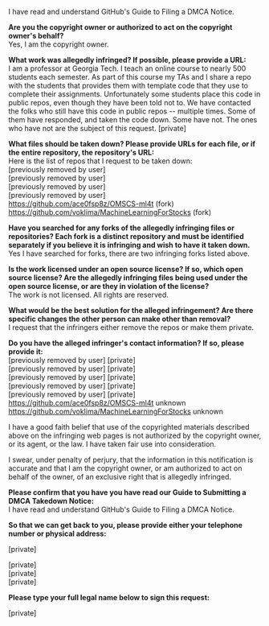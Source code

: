 I have read and understand GitHub's Guide to Filing a DMCA Notice.

**Are you the copyright owner or authorized to act on the copyright owner's behalf?**  
Yes, I am the copyright owner.

**What work was allegedly infringed? If possible, please provide a URL:**  
I am a professor at Georgia Tech. I teach an online course to nearly 500 students each semester. As part of this course my TAs and I share a repo with the students that provides them with template code that they use to complete their assignments. Unfortunately some students place this code in public repos, even though they have been told not to. We have contacted the folks who still have this code in public repos -- multiple times. Some of them have responded, and taken the code down. Some have not. The ones who have not are the subject of this request.
[private]  

**What files should be taken down? Please provide URLs for each file, or if the entire repository, the repository's URL:**  
Here is the list of repos that I request to be taken down:  
[previously removed by user]  
[previously removed by user]  
[previously removed by user]  
[previously removed by user]  
https://github.com/ace0fsp8z/OMSCS-ml4t (fork)  
https://github.com/voklima/MachineLearningForStocks (fork)  

**Have you searched for any forks of the allegedly infringing files or repositories? Each fork is a distinct repository and must be identified separately if you believe it is infringing and wish to have it taken down.**  
Yes I have searched for forks, there are two infringing forks listed above.

**Is the work licensed under an open source license? If so, which open source license? Are the allegedly infringing files being used under the open source license, or are they in violation of the license?**  
The work is not licensed. All rights are reserved.

**What would be the best solution for the alleged infringement? Are there specific changes the other person can make other than removal?**  
I request that the infringers either remove the repos or make them private.

**Do you have the alleged infringer's contact information? If so, please provide it:**  
[previously removed by user] [private]    
[previously removed by user] [private]  
[previously removed by user] [private]  
[previously removed by user] [private]  
[previously removed by user] [private]  
https://github.com/ace0fsp8z/OMSCS-ml4t unknown  
https://github.com/voklima/MachineLearningForStocks unknown

I have a good faith belief that use of the copyrighted materials described above on the infringing web pages is not authorized by the copyright owner, or its agent, or the law. I have taken fair use into consideration.

I swear, under penalty of perjury, that the information in this notification is accurate and that I am the copyright owner, or am authorized to act on behalf of the owner, of an exclusive right that is allegedly infringed.

**Please confirm that you have you have read our Guide to Submitting a DMCA Takedown Notice:**  
I have read and understand GitHub's Guide to Filing a DMCA Notice.

**So that we can get back to you, please provide either your telephone number or physical address:**  

[private]  

[private]  
[private]  
[private]  

**Please type your full legal name below to sign this request:**  

[private]  
